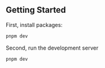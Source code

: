 ## Getting Started

First, install packages:

```bash
pnpm dev
```

Second, run the development server

```bash
pnpm dev

```
